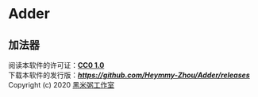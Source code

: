 # Adder
## 加法器
阅读本软件的许可证：[**CC0 1.0**](https://github.com/Heymmy-Zhou/Adder/blob/master/LICENSE)  
下载本软件的发行版：***<https://github.com/Heymmy-Zhou/Adder/releases>***  
Copyright (c) 2020 [黑米粥工作室](https://github.com/Heymmy-Zhou)
